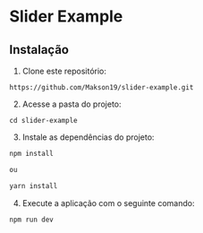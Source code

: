 # Slider Example

## Instalação

1. Clone este repositório:

~~~git
https://github.com/Makson19/slider-example.git
~~~

2. Acesse a pasta do projeto:

~~~
cd slider-example
~~~

3. Instale as dependências do projeto:

~~~javascript
npm install 

ou 

yarn install
~~~

4. Execute a aplicação com o seguinte comando:

~~~javascript
npm run dev
~~~